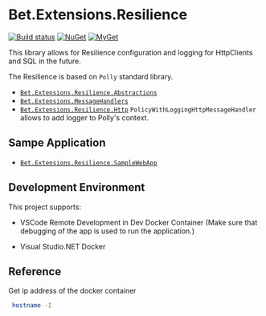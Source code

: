 # Bet.Extensions.Resilience

[![Build status](https://ci.appveyor.com/api/projects/status/tmqs7xbq1aqee3md/branch/master?svg=true)](https://ci.appveyor.com/project/kdcllc/bet-extensions-resilience/branch/master)
[![NuGet](https://img.shields.io/nuget/v/Bet.Extensions.Resilience.Http.svg)](https://www.nuget.org/packages?q=Bet.Extensions.Resilience.Http)
[![MyGet](https://img.shields.io/myget/kdcllc/v/Bet.Extensions.Resilience.Http.svg?label=myget)](https://www.myget.org/F/kdcllc/api/v2)

This library allows for Resilience configuration and logging for HttpClients and SQL in the future.

The Resilience is based on `Polly` standard library.

- [`Bet.Extensions.Resilience.Abstractions`](./src/Bet.Extensions.Resilience.Abstractions/README.md)
- [`Bet.Extensions.MessageHandlers`](./src/Bet.Extensions.MessageHandlers/README.md)
- [`Bet.Extensions.Resilience.Http`](./src/Bet.Extensions.Resilience.Http/README.md)
     `PolicyWithLoggingHttpMessageHandler` allows to add logger to Polly's context.

## Sampe Application

- [`Bet.Extensions.Resilience.SampleWebApp`](./src/Bet.Extensions.Resilience.SampleWebApp/README.md)

## Development Environment

This project supports:

- VSCode Remote Development in Dev Docker Container (Make sure that debugging of the app is used to run the application.)

- Visual Studio.NET Docker

## Reference

Get ip address of the docker container
```bash
 hostname -I
```